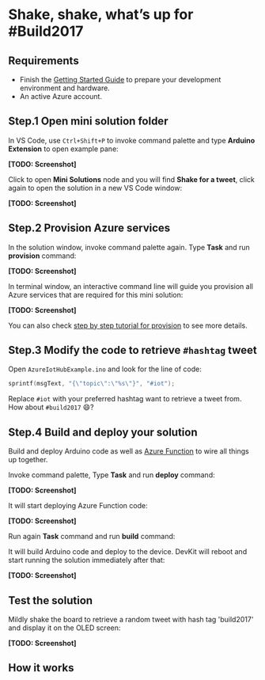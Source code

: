 # Shake, shake, what’s up for #Build2017

## Requirements

* Finish the [Getting Started Guide](/azure-iot-developer-kit/getting-started.html) to prepare your development environment and hardware.
* An active Azure account.

## Step.1 Open mini solution folder

In VS Code, use `Ctrl+Shift+P` to invoke command palette and type **Arduino Extension** to open example pane:

**[TODO: Screenshot]**

Click to open **Mini Solutions** node and you will find **Shake for a tweet**, click again to open the solution in a new VS Code window:

**[TODO: Screenshot]**

## Step.2 Provision Azure services

In the solution window, invoke command palette again. Type **Task** and run **provision** command:

**[TODO: Screenshot]**

In terminal window, an interactive command line will guide you provision all Azure services that are required for this mini solution:

**[TODO: Screenshot]**

You can also check [step by step tutorial for provision](/azure-iot-developer-kit/solutions/common/provision-step-by-step.html) to see more details.

## Step.3 Modify the code to retrieve `#hashtag` tweet

Open `AzureIotHubExample.ino` and look for the line of code:

```cpp
sprintf(msgText, "{\"topic\":\"%s\"}", "#iot");
```

Replace `#iot` with your preferred hashtag want to retrieve a tweet from. How about `#build2017` :smile:?

## Step.4 Build and deploy your solution

Build and deploy Arduino code as well as [Azure Function](https://azure.microsoft.com/en-us/services/functions/) to wire all things up together.

Invoke command palette, Type **Task** and run **deploy** command:

**[TODO: Screenshot]**

It will start deploying Azure Function code:

**[TODO: Screenshot]**

Run again **Task** command and run **build** command:

It will build Arduino code and deploy to the device. DevKit will reboot and start running the solution immediately after that:

**[TODO: Screenshot]**

## Test the solution

Mildly shake the board to retrieve a random tweet with hash tag 'build2017' and display it on the OLED screen:

**[TODO: Screenshot]**

## How it works